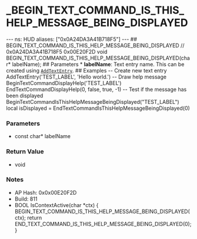 # _BEGIN_TEXT_COMMAND_IS_THIS_HELP_MESSAGE_BEING_DISPLAYED

--- ns: HUD aliases: ["0x0A24DA3A41B718F5"] --- ## BEGIN_TEXT_COMMAND_IS_THIS_HELP_MESSAGE_BEING_DISPLAYED  // 0x0A24DA3A41B718F5 0x00E20F2D void BEGIN_TEXT_COMMAND_IS_THIS_HELP_MESSAGE_BEING_DISPLAYED(char* labelName);  ## Parameters * **labelName**: Text entry name. This can be created using [`AddTextEntry`](#_0x32CA01C3).  ## Examples -- Create new text entry AddTextEntry('TEST_LABEL', 'Hello world.')  -- Draw help message BeginTextCommandDisplayHelp('TEST_LABEL') EndTextCommandDisplayHelp(0, false, true, -1)  -- Test if the message has been displayed BeginTextCommandIsThisHelpMessageBeingDisplayed("TEST_LABEL") local isDisplayed = EndTextCommandIsThisHelpMessageBeingDisplayed(0)

### Parameters
* const char* labelName

### Return Value
* void

### Notes
* AP Hash: 0x0x00E20F2D
* Build: 811
* BOOL IsContextActive(char *ctx)
    {
     BEGIN_TEXT_COMMAND_IS_THIS_HELP_MESSAGE_BEING_DISPLAYED(ctx);
     return END_TEXT_COMMAND_IS_THIS_HELP_MESSAGE_BEING_DISPLAYED(0);
  }

